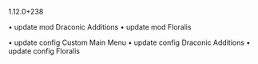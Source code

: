 1.12.0+238

• update mod Draconic Additions
• update mod Floralis

• update config Custom Main Menu
• update config Draconic Additions
• update config Floralis
